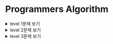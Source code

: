 # Programmers Algorithm

<details>
  <summary> level 1문제 보기</summary>
  <div markdown="1">

* level1
    * 가운데 글자 가져오기
        * [link](https://github.com/sunho1999/programmers/tree/main/level1/가운데%20글자%20가져오기)
    * [카카오인턴] 키패드 누르기
        * [link](https://github.com/sunho1999/programmers/tree/main/level1/키패드%20누르기)
    * [카카오인턴] 크레인 인형뽑기
        * [link](https://github.com/sunho1999/programmers/tree/main/level1/%5B카카오%20인턴%5D크레인%20인형뽑기)
    * 모의고사
        * [link](https://github.com/sunho1999/programmers/tree/main/level1/모의고사)
    * 서울에서 김서방찾기
        * [link](https://github.com/sunho1999/programmers/tree/main/level1/서울에서%20김서방찾기)
    * 소수 만들기
        * [link](https://github.com/sunho1999/programmers/tree/main/level1/소수만들기)
    * 숫자 문자열과 영단어
        * [link](https://github.com/sunho1999/programmers/tree/main/level1/%EC%88%AB%EC%9E%90%20%EB%AC%B8%EC%9E%90%EC%97%B4%EA%B3%BC%20%EC%98%81%EB%8B%A8%EC%96%B4)
    * 체육복 
        * [link](https://github.com/sunho1999/programmers/tree/main/level1/%EC%B2%B4%EC%9C%A1%EB%B3%B5)
    * [1차]비밀지도
        * [link](https://github.com/sunho1999/programmers/tree/main/level1/%5B1%EC%B0%A8%5D%20%EB%B9%84%EB%B0%80%EC%A7%80%EB%8F%84)
    * 에산
        * [link](https://github.com/sunho1999/programmers/tree/main/level1/%EC%98%88%EC%82%B0)
    * 두 정수 사이의 합
        * [link](https://github.com/sunho1999/programmers/tree/main/level1/두%20정수%20사이의%20합)
    * 음양 더하기
        * [link](https://github.com/sunho1999/programmers/tree/main/level1/%EC%9D%8C%EC%96%91%20%EB%8D%94%ED%95%98%EA%B8%B0)
    * K번째수
        * [link](https://github.com/sunho1999/programmers/tree/main/level1/K%EB%B2%88%EC%A7%B8%EC%88%98)
    * 신규 아이디 추천
        * [link](https://github.com/sunho1999/programmers/tree/main/level1/%20%5B%EC%B9%B4%EC%B9%B4%EC%98%A4%20%EB%B8%94%EB%9D%BC%EC%9D%B8%EB%93%9C%20%EC%B1%84%EC%9A%A9%5D%EC%8B%A0%EA%B7%9C%20%EC%95%84%EC%9D%B4%EB%94%94%20%EC%B6%94%EC%B2%9C)
  </div>
  </details>


<details>
  <summary> level 2문제 보기</summary>
  <div markdown="1">

* level2
    * 타겟넘버
        * [link](https://github.com/sunho1999/programmers/tree/main/level2/%ED%83%80%EA%B2%9F%EB%84%98%EB%B2%84)
    * 프린터  
        * [link](https://github.com/sunho1999/programmers/tree/main/level2/%ED%94%84%EB%A6%B0%ED%84%B0) 
    * 기능개발
        * [link](https://github.com/sunho1999/programmers/tree/main/level2/%EA%B8%B0%EB%8A%A5%EA%B0%9C%EB%B0%9C)
    * 다리를 지나는 트럭
        * [link](https://github.com/sunho1999/programmers/tree/main/level2/%EB%8B%A4%EB%A6%AC%EB%A5%BC%20%EC%A7%80%EB%82%98%EB%8A%94%20%ED%8A%B8%EB%9F%AD)
    * 가장 큰 수 
        * [link](https://github.com/sunho1999/programmers/tree/main/level2/%EA%B0%80%EC%9E%A5%20%ED%81%B0%20%EC%88%98)  
    * 최솟값 만들기
        * [link](https://github.com/sunho1999/programmers/tree/main/level2/%EC%B5%9C%EC%86%9F%EA%B0%92%20%EB%A7%8C%EB%93%A4%EA%B8%B0)  
    * 구명보트
        * [link](https://github.com/sunho1999/programmers/tree/main/level2/%EA%B5%AC%EB%AA%85%EB%B3%B4%ED%8A%B8)  
    * 큰수 만들기
        * [link](https://github.com/sunho1999/programmers/tree/main/level2/%ED%81%B0%EC%88%98%20%EB%A7%8C%EB%93%A4%EA%B8%B0) 
    * 카펫
        * [link](https://github.com/sunho1999/programmers/tree/main/level2/%EC%B9%B4%ED%8E%AB)
    * [카카오1차[프렌즈4블록]]
        * [link](https://github.com/sunho1999/programmers/tree/main/level2/%5B%EC%B9%B4%EC%B9%B4%EC%98%A41%EC%B0%A8%5D%ED%94%84%EB%A0%8C%EC%A6%884%EB%B8%94%EB%A1%9D) 
    * 배달
        * [link](https://github.com/sunho1999/programmers/tree/main/level2/%EB%B0%B0%EB%8B%AC) 
    * 점프와 순간 이동
        * [link](https://github.com/sunho1999/programmers/tree/main/level2/%EC%A0%90%ED%94%84%EC%99%80%20%EC%88%9C%EA%B0%84%20%EC%9D%B4%EB%8F%99) 
    * 더 맵게
        * [link](https://github.com/sunho1999/programmers/tree/main/level2/%EB%8D%94%20%EB%A7%B5%EA%B2%8C) 
    * 게임 맵 최단거리
        * [link](https://github.com/sunho1999/programmers/tree/main/level2/%EA%B2%8C%EC%9E%84%20%EB%A7%B5%20%EC%B5%9C%EB%8B%A8%EA%B1%B0%EB%A6%AC) 
    * 섬머/윈터코딩문제  방문길이
        * [link](https://github.com/sunho1999/programmers/tree/main/level2/%5B%EC%84%AC%EB%A8%B8%2C%EC%9C%88%ED%84%B0%20%EC%BD%94%EB%94%A9%5D%EB%B0%A9%EB%AC%B8%20%EA%B8%B8%EC%9D%B4) 
    * 피로도
        * [link](https://github.com/sunho1999/programmers/tree/main/level2/%ED%94%BC%EB%A1%9C%EB%8F%84) 
    * 소수 찾기
        * [link](https://github.com/sunho1999/programmers/tree/main/level2/%EC%86%8C%EC%88%98%20%EC%B0%BE%EA%B8%B0)
    * 올바른 괄호
        * [link](https://github.com/sunho1999/programmers/tree/main/level2/%EC%98%AC%EB%B0%94%EB%A5%B8%20%EA%B4%84%ED%98%B8) 
    * 124 나라의 숫자
        * [link](https://github.com/sunho1999/programmers/tree/main/level2/124%20%EB%82%98%EB%9D%BC%EC%9D%98%20%EC%88%AB%EC%9E%90) 
    * 땅따먹기
        * [link](https://github.com/sunho1999/programmers/tree/main/level2/%EB%95%85%EB%94%B0%EB%A8%B9%EA%B8%B0) 
    * 무인도 여행
        * [link](https://github.com/sunho1999/programmers/tree/main/level2/%EB%AC%B4%EC%9D%B8%EB%8F%84%20%EC%97%AC%ED%96%89)
    * 숫자 변환하기
        * [link](https://github.com/sunho1999/programmers/tree/main/level2/%EC%88%AB%EC%9E%90%20%EB%B3%80%ED%99%98%ED%95%98%EA%B8%B0)
    * [카카오블라인드]캐시
        * [link](https://github.com/sunho1999/programmers/tree/main/level2/%5B%EC%B9%B4%EC%B9%B4%EC%98%A4%EB%B8%94%EB%9D%BC%EC%9D%B8%EB%93%9C%5D%EC%BA%90%EC%8B%9C) 
    * JadenCase 문자열 만들기
        * [link](https://github.com/sunho1999/programmers/tree/main/level2/JadenCase%20%EB%AC%B8%EC%9E%90%EC%97%B4%20%EB%A7%8C%EB%93%A4%EA%B8%B00) 
    * 숫자의표현
        * [link](https://github.com/sunho1999/programmers/tree/main/level2/%EC%88%AB%EC%9E%90%EC%9D%98%ED%91%9C%ED%98%84) 
  </div>
  </details>


<details>
  <summary> level 3문제 보기</summary>
  <div markdown="1">

* level3
    * 가장 먼 노드
        * [link](https://github.com/sunho1999/programmers/tree/main/level3/%EA%B0%80%EC%9E%A5%20%EB%A8%BC%20%EB%85%B8%EB%93%9C)
    * 순위
        * [link](https://github.com/sunho1999/programmers/tree/main/level3/%EC%88%9C%EC%9C%84)
    * 네트워크
        * [link](https://github.com/sunho1999/programmers/tree/main/level3/%EB%84%A4%ED%8A%B8%EC%9B%8C%ED%81%AC)
    * 이중우선순위큐
        * [link](https://github.com/sunho1999/programmers/tree/main/level3/%EC%9D%B4%EC%A4%91%EC%9A%B0%EC%84%A0%EC%88%9C%EC%9C%84%ED%81%90) 
    * 단어 변환
        * [link](https://github.com/sunho1999/programmers/tree/main/level3/%EB%8B%A8%EC%96%B4%20%EB%B3%80%ED%99%98) 
  </div>
  </details>
    